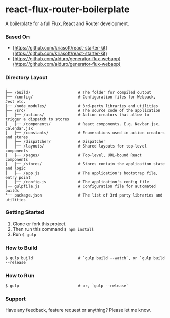 # react-flux-router-boilerplate
A boilerplate for a full Flux, React and Router development.

### Based On

- [https://github.com/kriasoft/react-starter-kit](https://github.com/kriasoft/react-starter-kit)
- [https://github.com/alduro/generator-flux-webapp](https://github.com/alduro/generator-flux-webapp)

### Directory Layout

```
.
├── /build/                     # The folder for compiled output
├── /config/                    # Configuration files for Webpack, Jest etc.
├── /node_modules/              # 3rd-party libraries and utilities
├── /src/                       # The source code of the application
│   ├── /actions/               # Action creators that allow to trigger a dispatch to stores
│   ├── /components/            # React components. E.g. Navbar.jsx, Calendar.jsx
│   ├── /constants/             # Enumerations used in action creators and stores
│   ├── /dispatcher/            # Dispatcher
│   ├── /layouts/               # Shared layouts for top-level components
│   ├── /pages/                 # Top-level, URL-bound React components
│   ├── /stores/                # Stores contain the application state and logic
│   ├── /app.js                 # The application's bootstrap file, entry point
│   ├── /config.js              # The application's config file
│── gulpfile.js                 # Configuration file for automated builds
└── package.json                # The list of 3rd party libraries and utilities
```

### Getting Started

1. Clone or fork this project.
2. Then run this command `$ npm install`
3. Run `$ gulp`

### How to Build

```shell
$ gulp build                    # `gulp build --watch`, or `gulp build --release`
```

### How to Run

```shell
$ gulp                          # or, `gulp --release`
```

### Support

Have any feedback, feature request or anything? Please let me know.

